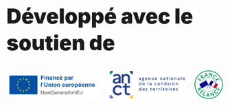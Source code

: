<h1
  class="has-text-centered mt-6"
  style="font-weight: 900; line-height: 1.3; font-size: 3rem; margin-top: 6em !important;">
  Développé avec le soutien de
</h1>

<div class="columns is-multiline py-2 is-8 is-mobile is-vcentered is-centered mt-0 mb-6">
  <div class="column is-3 has-text-centered">
    <a class=""
      href="https://next-generation-eu.europa.eu/index_en"
      target="_blank">
      <img
        src="https://raw.githubusercontent.com/multi-coop/datami-website-content/main/images/sponsors/nextgen-eu-logo.png"
        style="max-height: 75px;"
        alt="next-generation-eu"
      />
    </a>
  </div>
  <div class="column is-3 has-text-centered">
    <a class=""
      href="https://agence-cohesion-territoires.gouv.fr/"
      target="_blank">
      <img
        src="https://raw.githubusercontent.com/multi-coop/datami-website-content/main/images/sponsors/anct-logo-transparent.png"
        style="max-height: 75px;"
        alt="ANCT"
      />
    </a>
  </div>
  <div class="column is-2 has-text-centered">
    <a class=""
      href="https://www.economie.gouv.fr/plan-de-relance"
      target="_blank">
      <img
        src="https://raw.githubusercontent.com/multi-coop/datami-website-content/main/images/sponsors/france-relance-logo.jpg"
        style="max-height: 75px;"
        alt="France-Relance"
      />
    </a>
  </div>
</div>
